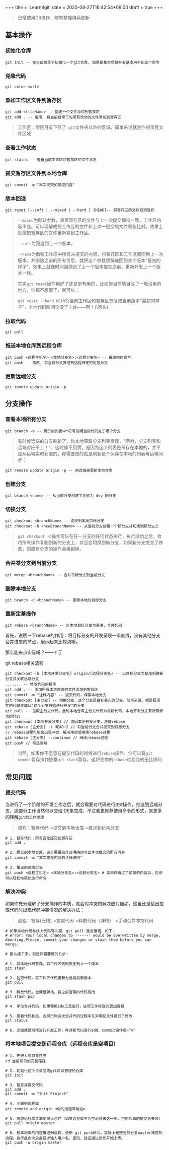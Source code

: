 +++
title = 'Learn4git'
date = 2020-08-27T16:42:54+08:00
draft = true
+++

>   日常使用Git操作，随笔整理持续更新

<!--more-->

## 基本操作

### 初始化仓库

```shell
git init -- 在当前目录下初始化一个git仓库, 如果是基本项目开发基本用不到这个命令
```

### 克隆代码

```shell
git colne <url>
```

### 添加工作区文件到暂存区

```shell
git add <fileName> -- 指定一个文件添加到暂存区
git add . -- 常用, 将当前目录下的所有改动的文件添加到暂存区
```

>   工作区：项目目录下除了`.git`文件夹以外的区域，简单来说就是你的项目文件区域

### 查看工作状态

```shell
git status -- 查看当前工作区和暂存区的文件状态
```

### 提交暂存区文件到本地仓库

```shell
git commit -m "本次提交的描述内容"
```

### 版本回退

```shell
git reset [--soft | --mixed | --hard ] [HEAD]-- 将暂存区的文件取消暂存
```

>   `--mixed`为默认参数，重置暂存区的文件与上一次提交保持一致，工作区内容不变。可以理解成把工作区的文件和上次一提交的文件重新比对。效果上就像把暂存区的文件重新拿到工作区。
>
>   `--soft`为回退到上一个版本。
>
>   `--hard`为撤销工作区中所有未提交的内容，将暂存区和工作区都回到上一次版本，并删除之前的所有信息。就把这个参数理解成回到某个版本"最初的样子"。效果上就像时间回溯到了上一个版本提交之前，重新开发上一个版本一样。

>   其实`git reset`操作用好了还是挺有用的，比如你当前项目改了一堆没用的地方，你都不想要了，就可以：
>
>   `git reset --hard HEAR`将当前工作区和暂存区恢复成当前版本"最初的样子"，本地代码瞬间全没了！妙~~~啊！(\狗头)

### 拉取代码

```shell
git pull
```

### 推送本地仓库到远程仓库

```shell
git push <远程主机名> <本地分支名>:<远程分支名> -- 最原始的命令
git push -- 常用, 将当前分支推送到远程绑定的对应分支
```

### 更新远端分支

```shell
git remote update origin -p
```

## 分支操作

### 查看本地所有分支

```shell
git branch -a -- 展示的列表中*符号说明当前代码处于哪个分支
```

>   有时候远端的分支刷新了，你本地获取分支列表发现，"啊哈，分支列表和远端对应不上！"。这时候不用慌，是因为这个列表是保存在本地的，并不是从远端实时获取的，你需要做的就是刷新这个保存在本地的列表与远端同步：

```shell
git remote update origin -p -- 用远端来更新本地仓库
```

### 创建分支

```shell
git branch <name> -- 从当前分支创建了名称为 dev 的分支
```

### 切换分支

```shell
git checkout <branchName> -- 切换到本地目标分支
git checkout -b <newBranchName> -- 从当前分支创建一个新分支并切换到新分支上
```

>   `git checkout -b`操作可以在任一分支的任何状态执行，执行成功之后，会将所有操作复制到新的分支上，并且会切换到新分支，如果新分支提交了修改，则原有分支的操作会撤销掉。

### 合并某分支到当前分支

```shell
git merge <branchName> -- 合并目标分支到当前分支
```

### 删除本地分支

```shell
git branch -d <branchName> -- 删除本地的目标分支
```

### 重新定基操作

```shell
git rebase <branchName> -- 以本地目标分支为基准，合并代码
```

首先，说明一下rebase的作用：将目标分支的开发呈现一条直线，没有其他分支合并进来的节点，展示起来比较清晰。

那么能来点实际吗？——彳亍

git rebase相关流程

```shell
git checkout -b [本地开发分支名] origin/[远程分支名] -- 以目标分支为基准创建新分支并关联远端分支
....... -- 修改代码的操作
git add . -- 添加所有本次修改的文件添加到暂存区
git commit -m "注释内容" -- 提交代码，保存本地分支
git checkout [主分支] -- 切换分支，这个分支是目标基点的分支，简单来说，就是把现在的代码变成从"这个分支开始进行开发"的分支
git pull -- 拉取主分支代码，此时本地仓库主分支代码为最新代码，本地开发分支有所有修改的代码
git checkout [本地开发分支] // 切回本地开发分支，准备rebase
git rebase [主分支] -i HEAD~2 // 将当前分支合并提交到目标分支
// rebase过程可能会出现冲突，解决冲突后继续rebase过程
git rebase [主分支] --continue // 继续rebase过程
git push // 推送远端
```

>   当然，如果你不愿意在提交代码的时候进行`rebase`操作，你可以将`git commit`暂存操作换乘`git stash`暂存，这将使你的`rebase`过程变的无比顺利

## 常见问题

### 提交代码

当进行了一个阶段的开发工作之后，就会需要对代码进行`提交`操作，推送到远端分支，这部分工作当然可以交给IDE来完成，不过我更推荐使用命令的形式，来更多的理解`git的工作原理`

>   流程：暂存代码`->`提交到本地仓库`->`推送到远端分支

```shell
# 1. 暂存代码：所有变化提交到暂存区
git add .

# 2. 提交到本地仓库，这步需要简介且明确的写出本次提交的所有内容
git commit -m "本次提交内容的注释说明"

# 3. 推送到远端分支
git push <远程主机名> <本地分支名>:<远程分支名> # 如果你看过了前面的内容后，应该可以轻松地简化这行命令
```

### 解决冲突

如果你充分理解了分支操作的本质，就会对冲突的解决应对自如，这里还是给出拉取代码时出现代码冲突情况的解决办法：

>   流程：暂存(压栈)`->`拉取代码`->`释放代码（弹栈）`->`手动合并冲突代码

```shell
# 如果本地代码与线上代码有冲突，git pull 是会报错，如下：
# error: Your local changes to '-----' would be overwritten by merge. Aborting.Please, commit your changes or stash them before you can merge.

# 那么接下来，将是你需要做的几步：

# 1. 将本地代码暂存，将工作区代码恢复到上一个版本
git stash

# 2. 拉取代码，将工作区代码更新为远端最新版本
git pull

# 3. 释放代码，也就是弹栈，将之前暂存的代码取出
git stash pop

# 4. 手动合并代码，如果使用ide工具进行，这项工作将变的更加容易

# 5. 查看代码状态，会展示你这次合并代码过程中又对哪些文件进行了修改
git status

# 6. 之后就是继续进行开发工作，再对新代码进行add、commit操作啦~^v^
```

### 将本地项目提交到远程仓库（远程仓库是空项目）

```shell
# 1. 先进入项目文件夹
cd 当前项目的完整路径

# 2. 初始化这个目录变成git可以管理的仓库
git init

# 3. 暂存并提交代码
git add .
git commit -m "Init Project"

# 4. 关联到远程库
git remote add origin <你的远程库地址>

# 5. 获取远程库与本地同步合并（如果远程库不为空必须做这一步，否则后面的提交会失败）
git pull origin master

# 6. 把本地库的内容推送到远程，使用 git push命令，实际上是把当前分支master推送到远程。执行此命令后会要求输入用户名、密码，验证通过后即开始上传。
git push -u origin master
```

